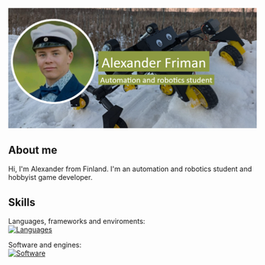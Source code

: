 ![Banner](https://github.com/alexanderfriman/alexanderfriman/blob/main/A_RoboticsBanner.png)

## About me
Hi, I'm Alexander from Finland. I'm an automation and robotics student and hobbyist game developer.


## Skills
Languages, frameworks and enviroments:<br/>
[![Languages](https://skillicons.dev/icons?i=js,html,css,c,cs,py,scala,nodejs,express)]()

Software and engines:<br/>
[![Software](https://skillicons.dev/icons?i=arduino,blender,godot,unity,idea,vscode)]()

              

